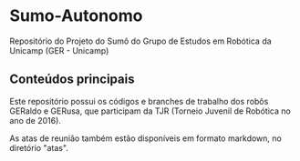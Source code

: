 # Sumo-Autonomo

Repositório do Projeto do Sumô do Grupo de Estudos em Robótica da Unicamp (GER - Unicamp)

## Conteúdos principais

Este repositório possui os códigos e branches de trabalho dos robôs GERaldo e GERusa, que participam da TJR (Torneio Juvenil de Robótica no ano de 2016).

As atas de reunião também estão disponíveis em formato markdown, no diretório "atas".




